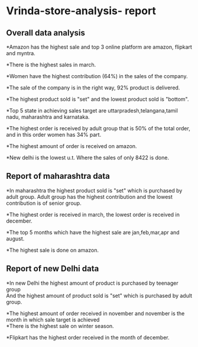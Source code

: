 # Vrinda-store-analysis- report

## Overall data analysis

*Amazon has the highest sale and top 3 online platform are amazon, flipkart and myntra.

*There is the highest sales in march.	

*Women have the highest contribution (64%) in the sales of the company. 																																

*The sale of the company is in the right way,  92% product is  delivered.																															

*The highest product sold is "set"  and the lowest product sold is "bottom".																													

*Top 5 state in achieving sales target are uttarpradesh,telangana,tamil nadu, maharashtra and karnataka.																

*The highest order is received by adult group that is 50% of the total order, and in this order women has 34% part.							

*The highest amount of order is received on amazon.													

*New delhi is the lowest u.t. Where the sales of only 8422 is done.																	

## Report of maharashtra data

*In maharashtra the highest product sold is "set" which is purchased by adult group. Adult group has the highest contribution and the lowest contribution is of senior group.

*The highest order is received in march, the lowest order is received in december.	

*The top 5 months which have the highest sale are jan,feb,mar,apr and august.					

*The highest sale is done on amazon.																


## Report of new Delhi data
*In new Delhi the highest amount of product is purchased by teenager group																
And the highest amount of product sold is "set" which is purchased by adult group.		

*The highest amount of order received in november and november is the month in which sale target is achieved																	
*There is the highest sale on winter season.

*Flipkart has the highest order received in the month of december.																	



